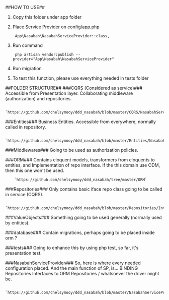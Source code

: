 ##HOW TO USE##

1. Copy this folder under app folder
2. Place Service Provider on config/app.php 

		App\Nasabah\NasabahServiceProvider::class,

3. Run command 

		php artisan vendor:publish --provider="App\Nasabah\NasabahServiceProvider"

4. Run migration 
5. To test this function, please use everything needed in tests folder


##FOLDER STRUCTURE##
###CQRS (Considered as service)###
	Accessible from Presentation layer. Collaborating middleware (authorization) and repositories.
		
		`https://github.com/chelsymooy/ddd_nasabah/blob/master/CQRS/NasabahService.php`	

###Entities###
	Business Entities. Accessible from everywhere, normally called in repository.

		`https://github.com/chelsymooy/ddd_nasabah/blob/master/Entities/Nasabah.php`

###Middlewares###
	Going to be used as authorization policies.

###ORM###
	Contains eloquent models, transformers from eloquents to entities, and Implementation of repo interface.
	If the this domain use ODM, then this one won't be used.

		`https://github.com/chelsymooy/ddd_nasabah/tree/master/ORM`

###Repositories###
	Only contains basic iface repo class going to be called in service (CQRS).

		`https://github.com/chelsymooy/ddd_nasabah/blob/master/Repositories/InterfaceRepositoryNasabah.php`

###ValueObjects###
	Something going to be used generally (normally used by entities).

###database###
	Contain migrations, perhaps going to be placed inside orm ?
	
###tests###
	Going to enhance this by using php test, so far, it's presentation test.

###NasabahServiceProvider###
	So, here is where every needed configuration placed. And the main function of SP, is... BINDING Repositories Interfaces to ORM Repositories / whatsoever the driver might be.

		`https://github.com/chelsymooy/ddd_nasabah/blob/master/NasabahServiceProvider.php`
